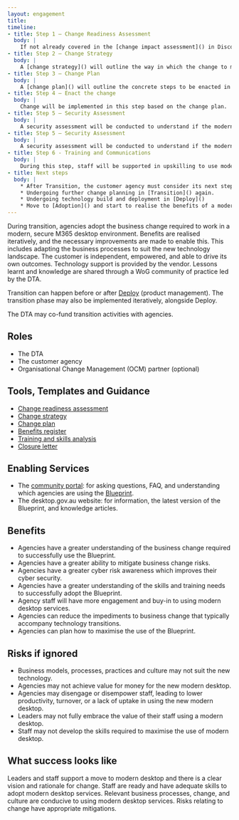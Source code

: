 ```yaml
---
layout: engagement 
title: 
timeline: 
- title: Step 1 – Change Readiness Assessment
  body: | 
    If not already covered in the [change impact assessment]() in Discovery, the agency will undergo a [change readiness assessment]. This will help understand which divisions  within the agency are ready to adopt the modern desktop. The assessment may include skills, culture, willingness to adopt the change, leadership and staff support, and other drivers and risks to a successful adoption. During change readiness, there will also be a decision point from the DTA to decide how much funding support it can offer agencies during Transition.
- title: Step 2 – Change Strategy
  body: | 
    A [change strategy]() will outline the way in which the change to modern desktop will be managed. This is so that the value of the Blueprint c an be maximised, and risks to successful adoption minimised. The Change Strategy will determine a vision for change, who will be communicated with and when (i.e a [Communication Plan], a [Skills and Training Needs Assessment] or learning strategy, and a clear [Benefits] register or strategy.
- title: Step 3 – Change Plan
  body: | 
    A [change plan]() will outline the concrete steps to be enacted in the short-term. 
- title: Step 4 – Enact the change
  body: | 
    Change will be implemented in this step based on the change plan.
- title: Step 5 – Security Assessment
  body: | 
    A security assessment will be conducted to understand if the modern desktop services, applications, and data are secure and compliant with the [Information Security Manual (ISM)]() and other cyber security policies.
- title: Step 5 – Security Assessment
  body: | 
    A security assessment will be conducted to understand if the modern desktop services, applications, and data are secure and compliant with the [Information Security Manual (ISM)]() and other cyber security policies.
- title: Step 6 - Training and Communications
  body: | 
    During this step, staff will be supported in upskilling to use modern desktop services. This may involve e-Learning, face to face training, and peer training. Communications material will also be developed to support the change.
- title: Next steps
  body: | 
    * After Transition, the customer agency must consider its next steps. These may include:  
    * Undergoing further change planning in [Transition]() again. 
    * Undergoing technology build and deployment in [Deploy]() 
    * Move to [Adoption]() and start to realise the benefits of a modern desktop. 
---
```


During transition, agencies adopt the business change required to work in a modern, secure M365 desktop environment. Benefits are realised iteratively, and the necessary improvements are made to enable this. This includes adapting the business processes to suit the new technology landscape. The customer is independent, empowered, and able to drive its own outcomes. Technology support is provided by the vendor. Lessons learnt and knowledge are shared through a WoG community of practice led by the DTA.   

Transition can happen before or after [Deploy]() (product management). The transition phase may also be implemented iteratively, alongside Deploy. 

The DTA may co-fund transition activities with agencies.  

## Roles 

* The DTA
* The customer agency
* Organisational Change Management (OCM) partner (optional) 

## Tools, Templates and Guidance 

* [Change readiness assessment]() 
* [Change strategy]() 
* [Change plan]() 
* [Benefits register]() 
* [Training and skills analysis]() 
* [Closure letter]() 

## Enabling Services 

* The [community portal](community.desktop.gov.au): for asking questions, FAQ, and understanding which agencies are using the [Blueprint](/blueprint).  
* The desktop.gov.au website: for information, the latest version of the Blueprint, and knowledge articles. 

## Benefits 

* Agencies have a greater understanding of the business change required to successfully use the Blueprint. 
* Agencies have a greater ability to mitigate business change risks. 
* Agencies have a greater cyber risk awareness which improves their cyber security.  
* Agencies have a greater understanding of the skills and training needs to successfully adopt the Blueprint. 
* Agency staff will have more engagement and buy-in to using modern desktop services.    
* Agencies can reduce the impediments to business change that typically accompany technology transitions.  
* Agencies can plan how to maximise the use of the Blueprint.  

## Risks if ignored 

* Business models, processes, practices and culture may not suit the new technology.  
* Agencies may not achieve value for money for the new modern desktop. 
* Agencies may disengage or disempower staff, leading to lower productivity, turnover, or a lack of uptake in using the new modern desktop.  
* Leaders may not fully embrace the value of their staff using a modern desktop.    
* Staff may not develop the skills required to maximise the use of modern desktop. 

## What success looks like  

Leaders and staff support a move to modern desktop and there is a clear vision and rationale for change. Staff are ready and have adequate skills to adopt modern desktop services. Relevant business processes, change, and culture are conducive to using modern desktop services. Risks relating to change have appropriate mitigations.  
